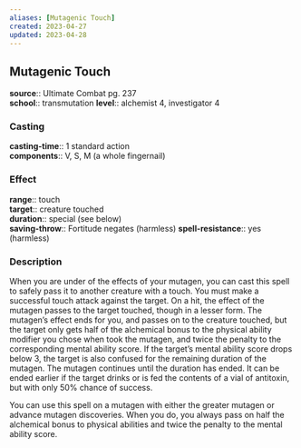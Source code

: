 ```yaml
---
aliases: [Mutagenic Touch]
created: 2023-04-27
updated: 2023-04-28
---
```


## Mutagenic Touch

**source**:: Ultimate Combat pg. 237  
**school**:: transmutation
**level**:: alchemist 4, investigator 4

### Casting

**casting-time**:: 1 standard action  
**components**:: V, S, M (a whole fingernail)

### Effect

**range**:: touch  
**target**:: creature touched  
**duration**:: special (see below)  
**saving-throw**:: Fortitude negates (harmless)
**spell-resistance**:: yes (harmless)

### Description

When you are under of the effects of your mutagen, you can cast this spell to safely pass it to another creature with a touch. You must make a successful touch attack against the target. On a hit, the effect of the mutagen passes to the target touched, though in a lesser form. The mutagen’s effect ends for you, and passes on to the creature touched, but the target only gets half of the alchemical bonus to the physical ability modifier you chose when took the mutagen, and twice the penalty to the corresponding mental ability score. If the target’s mental ability score drops below 3, the target is also confused for the remaining duration of the mutagen. The mutagen continues until the duration has ended. It can be ended earlier if the target drinks or is fed the contents of a vial of antitoxin, but with only 50% chance of success.  
  
You can use this spell on a mutagen with either the greater mutagen or advance mutagen discoveries. When you do, you always pass on half the alchemical bonus to physical abilities and twice the penalty to the mental ability score.
